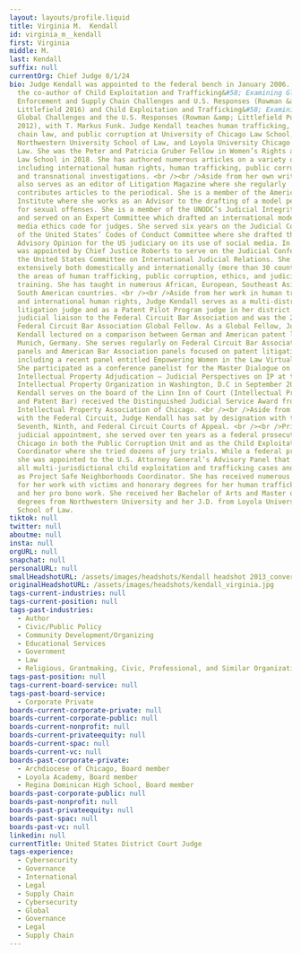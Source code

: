 ```yaml
---
layout: layouts/profile.liquid
title: Virginia M.  Kendall
id: virginia_m__kendall
first: Virginia
middle: M.
last: Kendall
suffix: null
currentOrg: Chief Judge 8/1/24
bio: Judge Kendall was appointed to the federal bench in January 2006. She is
  the co-author of Child Exploitation and Trafficking&#58; Examining Global
  Enforcement and Supply Chain Challenges and U.S. Responses (Rowman &amp;
  Littlefield 2016) and Child Exploitation and Trafficking&#58; Examining the
  Global Challenges and the U.S. Responses (Rowman &amp; Littlefield Publishers
  2012), with T. Markus Funk. Judge Kendall teaches human trafficking, supply
  chain law, and public corruption at University of Chicago Law School,
  Northwestern University School of Law, and Loyola University Chicago School of
  Law. She was the Peter and Patricia Gruber Fellow in Women’s Rights at Yale
  Law School in 2018. She has authored numerous articles on a variety of topics
  including international human rights, human trafficking, public corruption,
  and transnational investigations. <br /><br />Aside from her own writing, she
  also serves as an editor of Litigation Magazine where she regularly
  contributes articles to the periodical. She is a member of the American Law
  Institute where she works as an Advisor to the drafting of a model penal code
  for sexual offenses. She is a member of the UNODC’s Judicial Integrity Network
  and served on an Expert Committee which drafted an international model social
  media ethics code for judges. She served six years on the Judicial Conference
  of the United States’ Codes of Conduct Committee where she drafted the
  Advisory Opinion for the US judiciary on its use of social media. In 2019, she
  was appointed by Chief Justice Roberts to serve on the Judicial Conference of
  the United States Committee on International Judicial Relations. She lectures
  extensively both domestically and internationally (more than 30 countries) in
  the areas of human trafficking, public corruption, ethics, and judicial
  training. She has taught in numerous African, European, Southeast Asian, and
  South American countries. <br /><br />Aside from her work in human trafficking
  and international human rights, Judge Kendall serves as a multi-district
  litigation judge and as a Patent Pilot Program judge in her district. She is a
  judicial liaison to the Federal Circuit Bar Association and was the 2017
  Federal Circuit Bar Association Global Fellow. As a Global Fellow, Judge
  Kendall lectured on a comparison between German and American patent law in
  Munich, Germany. She serves regularly on Federal Circuit Bar Association
  panels and American Bar Association panels focused on patent litigation
  including a recent panel entitled Empowering Women in the Law Virtual Summit.
  She participated as a conference panelist for the Master Dialogue on
  Intellectual Property Adjudication – Judicial Perspectives on IP at the World
  Intellectual Property Organization in Washington, D.C in September 2019. Judge
  Kendall serves on the board of the Linn Inn of Court (Intellectual Property
  and Patent Bar) received the Distinguished Judicial Service Award from the
  Intellectual Property Association of Chicago. <br /><br />Aside from her work
  with the Federal Circuit, Judge Kendall has sat by designation with the
  Seventh, Ninth, and Federal Circuit Courts of Appeal. <br /><br />Prior to her
  judicial appointment, she served over ten years as a federal prosecutor in
  Chicago in both the Public Corruption Unit and as the Child Exploitation
  Coordinator where she tried dozens of jury trials. While a federal prosecutor,
  she was appointed to the U.S. Attorney General’s Advisory Panel that reviewed
  all multi-jurisdictional child exploitation and trafficking cases and served
  as Project Safe Neighborhoods Coordinator. She has received numerous awards
  for her work with victims and honorary degrees for her human trafficking work
  and her pro bono work. She received her Bachelor of Arts and Master of Arts
  degrees from Northwestern University and her J.D. from Loyola University
  School of Law.
tiktok: null
twitter: null
aboutme: null
insta: null
orgURL: null
snapchat: null
personalURL: null
smallHeadshotURL: /assets/images/headshots/Kendall headshot 2013_converted_scaled.avif
originalHeadshotURL: /assets/images/headshots/kendall_virginia.jpg
tags-current-industries: null
tags-current-position: null
tags-past-industries:
  - Author
  - Civic/Public Policy
  - Community Development/Organizing
  - Educational Services
  - Government
  - Law
  - Religious, Grantmaking, Civic, Professional, and Similar Organizations
tags-past-position: null
tags-current-board-service: null
tags-past-board-service:
  - Corporate Private
boards-current-corporate-private: null
boards-current-corporate-public: null
boards-current-nonprofit: null
boards-current-privateequity: null
boards-current-spac: null
boards-current-vc: null
boards-past-corporate-private:
  - Archdiocese of Chicago, Board member
  - Loyola Academy, Board member
  - Regina Dominican High School, Board member
boards-past-corporate-public: null
boards-past-nonprofit: null
boards-past-privateequity: null
boards-past-spac: null
boards-past-vc: null
linkedin: null
currentTitle: United States District Court Judge
tags-experience:
  - Cybersecurity
  - Governance
  - International
  - Legal
  - Supply Chain
  - Cybersecurity
  - Global
  - Governance
  - Legal
  - Supply Chain
---
```

